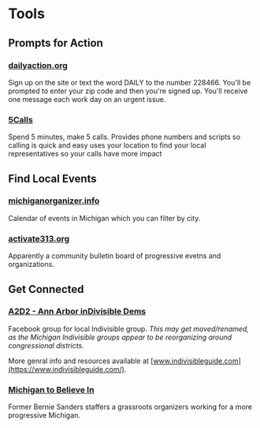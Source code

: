 # Tools

## Prompts for Action

### [dailyaction.org](https://dailyaction.org/)
Sign up on the site or text the word DAILY to the number 228466. You'll be prompted to enter your zip code and then you're signed up.
You'll receive one message each work day on an urgent issue.

### [5Calls](https://5calls.org/)
Spend 5 minutes, make 5 calls. 
Provides phone numbers and scripts so calling is quick and easy
uses your location to find your local representatives so your calls have more impact
  

## Find Local Events

### [michiganorganizer.info](http://michiganorganizer.info/)
Calendar of events in Michigan which you can filter by city.

### [activate313.org](http://www.activate313.org/)
Apparently a community bulletin board of progressive evetns and organizations.
  

## Get Connected

### [A2D2 - Ann Arbor inDivisible Dems](https://www.facebook.com/groups/700528806781889/)
Facebook group for local Indivisible group. 
_This may get moved/renamed, as the Michigan Indivisible groups appear to be reorganizing around congressional districts._

More genral info and resources available at [www.indivisibleguide.com](https://www.indivisibleguide.com/).

### [Michigan to Believe In](http://www.michigantobelievein.com/)
Former Bernie Sanders staffers a grassroots organizers working for a more progressive Michigan.

